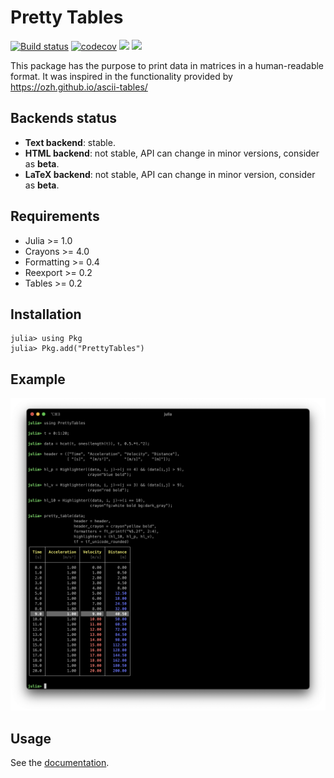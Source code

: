 Pretty Tables
=============

[![Build status](https://github.com/ronisbr/PrettyTables.jl/workflows/CI/badge.svg)](https://github.com/ronisbr/PrettyTables.jl/actions)
[![codecov](https://codecov.io/gh/ronisbr/PrettyTables.jl/branch/master/graph/badge.svg)](https://codecov.io/gh/ronisbr/PrettyTables.jl)
[![](https://img.shields.io/badge/docs-stable-blue.svg)][docs-stable-url]
[![](https://img.shields.io/badge/docs-dev-blue.svg)][docs-dev-url]

This package has the purpose to print data in matrices in a human-readable
format. It was inspired in the functionality provided by
https://ozh.github.io/ascii-tables/

## Backends status

* **Text backend**: stable.
* **HTML backend**: not stable, API can change in minor versions, consider as
  **beta**.
* **LaTeX backend**: not stable, API can change in minor version, consider as
  **beta**.

## Requirements

* Julia >= 1.0
* Crayons >= 4.0
* Formatting >= 0.4
* Reexport >= 0.2
* Tables >= 0.2

## Installation

```julia-repl
julia> using Pkg
julia> Pkg.add("PrettyTables")
```

## Example

![](./docs/src/assets/welcome_figure.png)

## Usage

See the [documentation][docs-stable-url].

[docs-dev-url]: https://ronisbr.github.io/PrettyTables.jl/dev
[docs-stable-url]: https://ronisbr.github.io/PrettyTables.jl/stable
